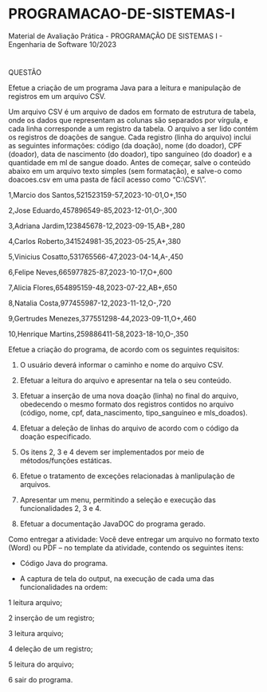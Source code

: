 # PROGRAMACAO-DE-SISTEMAS-I
Material de Avaliação Prática - PROGRAMAÇÃO DE SISTEMAS I - Engenharia de Software 10/2023
#
QUESTÃO

Efetue a criação de um programa Java para a leitura e manipulação de registros em um arquivo CSV.

Um arquivo CSV é um arquivo de dados em formato de estrutura de tabela, onde os dados que representam as colunas são separados por vírgula, e cada linha corresponde a um registro da tabela. O arquivo a ser lido contém os registros de doações de sangue. Cada registro (linha do arquivo) inclui as seguintes informações: código (da doação), nome (do doador), CPF (doador), data de nascimento (do doador), tipo sanguíneo (do doador) e a quantidade em ml de sangue doado.
Antes de começar, salve o conteúdo abaixo em um arquivo texto simples (sem formatação), e salve-o como doacoes.csv em uma pasta de fácil acesso como “C:\CSV\”.

1,Marcio dos Santos,521523159-57,2023-10-01,O+,150

2,Jose Eduardo,457896549-85,2023-12-01,O-,300

3,Adriana Jardim,123845678-12,2023-09-15,AB+,280

4,Carlos Roberto,341524981-35,2023-05-25,A+,380

5,Vinicius Cosatto,531765566-47,2023-04-14,A-,450

6,Felipe Neves,665977825-87,2023-10-17,O+,600

7,Alicia Flores,654895159-48,2023-07-22,AB+,650

8,Natalia Costa,977455987-12,2023-11-12,O-,720

9,Gertrudes Menezes,377551298-44,2023-09-11,O+,460

10,Henrique Martins,259886411-58,2023-18-10,O-,350
 
Efetue a criação do programa, de acordo com os seguintes requisitos:

1. O usuário deverá informar o caminho e nome do arquivo CSV.

2. Efetuar a leitura do arquivo e apresentar na tela o seu conteúdo.

3. Efetuar a inserção de uma nova doação (linha) no final do arquivo, obedecendo o mesmo formato dos registros contidos no arquivo (código, nome, cpf, data_nascimento, tipo_sanguíneo e mls_doados).

4. Efetuar a deleção de linhas do arquivo de acordo com o código da doação especificado.

5. Os itens 2, 3 e 4 devem ser implementados por meio de métodos/funções estáticas.

6. Efetue o tratamento de exceções relacionadas à manlipulação de arquivos.

7. Apresentar um menu, permitindo a seleção e execução das funcionalidades 2, 3 e 4.

8. Efetuar a documentação JavaDOC do programa gerado.
 
Como entregar a atividade:
Você deve entregar um arquivo no formato texto (Word) ou PDF – no template da atividade, contendo os seguintes itens:

- Código Java do programa.

- A captura de tela do output, na execução de cada uma das funcionalidades na ordem:

1 leitura arquivo;

2 inserção de um registro;

3 leitura arquivo;

4 deleção de um registro;

5 leitura do arquivo; 

6 sair do programa.
